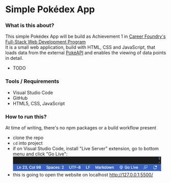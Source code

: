 # Simple Pokédex App

### What is this about?
This simple Pokédex App will be build as Achievement 1 in [Career Foundry's Full-Stack Web Development Program](https://careerfoundry.com/en/courses/become-a-web-developer/) <br>
It is a small web application, build with HTML, CSS and JavaScript, that loads
data from the external [PokéAPI](https://pokeapi.co/) and enables the viewing of data points in detail.

- TODO

### Tools / Requirements
- Visual Studio Code
- GitHub
- HTML5, CSS, JavaScript

### How to run this?
At time of writing, there's no npm packages or a build workflow present
- clone the repo
- `cd` into project
- if on Visual Studio Code, install "Live Server" extension, go to bottom menu and click "Go Live": <br>
![Visual Studio Code Screenhot Go Live](img/screenshot-golive.png) <br>
- this is going to open the website on localhost http://127.0.0.1:5500/

